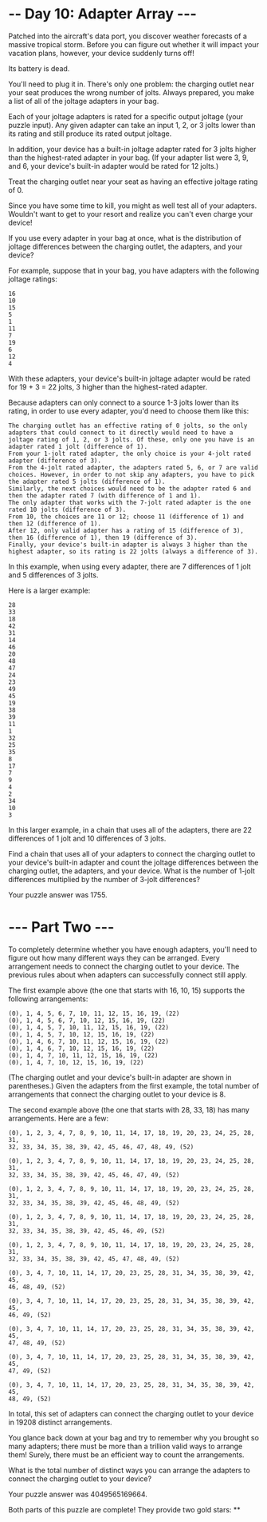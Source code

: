 # -- Day 10: Adapter Array ---

Patched into the aircraft's data port, you discover weather forecasts of a massive tropical storm. Before you can figure out whether it will impact your vacation plans, however, your device suddenly turns off!

Its battery is dead.

You'll need to plug it in. There's only one problem: the charging outlet near your seat produces the wrong number of jolts. Always prepared, you make a list of all of the joltage adapters in your bag.

Each of your joltage adapters is rated for a specific output joltage (your puzzle input). Any given adapter can take an input 1, 2, or 3 jolts lower than its rating and still produce its rated output joltage.

In addition, your device has a built-in joltage adapter rated for 3 jolts higher than the highest-rated adapter in your bag. (If your adapter list were 3, 9, and 6, your device's built-in adapter would be rated for 12 jolts.)

Treat the charging outlet near your seat as having an effective joltage rating of 0.

Since you have some time to kill, you might as well test all of your adapters. Wouldn't want to get to your resort and realize you can't even charge your device!

If you use every adapter in your bag at once, what is the distribution of joltage differences between the charging outlet, the adapters, and your device?

For example, suppose that in your bag, you have adapters with the following joltage ratings:

    16
    10
    15
    5
    1
    11
    7
    19
    6
    12
    4

With these adapters, your device's built-in joltage adapter would be rated for 19 + 3 = 22 jolts, 3 higher than the highest-rated adapter.

Because adapters can only connect to a source 1-3 jolts lower than its rating, in order to use every adapter, you'd need to choose them like this:

    The charging outlet has an effective rating of 0 jolts, so the only adapters that could connect to it directly would need to have a joltage rating of 1, 2, or 3 jolts. Of these, only one you have is an adapter rated 1 jolt (difference of 1).
    From your 1-jolt rated adapter, the only choice is your 4-jolt rated adapter (difference of 3).
    From the 4-jolt rated adapter, the adapters rated 5, 6, or 7 are valid choices. However, in order to not skip any adapters, you have to pick the adapter rated 5 jolts (difference of 1).
    Similarly, the next choices would need to be the adapter rated 6 and then the adapter rated 7 (with difference of 1 and 1).
    The only adapter that works with the 7-jolt rated adapter is the one rated 10 jolts (difference of 3).
    From 10, the choices are 11 or 12; choose 11 (difference of 1) and then 12 (difference of 1).
    After 12, only valid adapter has a rating of 15 (difference of 3), then 16 (difference of 1), then 19 (difference of 3).
    Finally, your device's built-in adapter is always 3 higher than the highest adapter, so its rating is 22 jolts (always a difference of 3).

In this example, when using every adapter, there are 7 differences of 1 jolt and 5 differences of 3 jolts.

Here is a larger example:

    28
    33
    18
    42
    31
    14
    46
    20
    48
    47
    24
    23
    49
    45
    19
    38
    39
    11
    1
    32
    25
    35
    8
    17
    7
    9
    4
    2
    34
    10
    3

In this larger example, in a chain that uses all of the adapters, there are 22 differences of 1 jolt and 10 differences of 3 jolts.

Find a chain that uses all of your adapters to connect the charging outlet to your device's built-in adapter and count the joltage differences between the charging outlet, the adapters, and your device. What is the number of 1-jolt differences multiplied by the number of 3-jolt differences?

Your puzzle answer was 1755.

# --- Part Two ---

To completely determine whether you have enough adapters, you'll need to figure out how many different ways they can be arranged. Every arrangement needs to connect the charging outlet to your device. The previous rules about when adapters can successfully connect still apply.

The first example above (the one that starts with 16, 10, 15) supports the following arrangements:

    (0), 1, 4, 5, 6, 7, 10, 11, 12, 15, 16, 19, (22)
    (0), 1, 4, 5, 6, 7, 10, 12, 15, 16, 19, (22)
    (0), 1, 4, 5, 7, 10, 11, 12, 15, 16, 19, (22)
    (0), 1, 4, 5, 7, 10, 12, 15, 16, 19, (22)
    (0), 1, 4, 6, 7, 10, 11, 12, 15, 16, 19, (22)
    (0), 1, 4, 6, 7, 10, 12, 15, 16, 19, (22)
    (0), 1, 4, 7, 10, 11, 12, 15, 16, 19, (22)
    (0), 1, 4, 7, 10, 12, 15, 16, 19, (22)

(The charging outlet and your device's built-in adapter are shown in parentheses.) Given the adapters from the first example, the total number of arrangements that connect the charging outlet to your device is 8.

The second example above (the one that starts with 28, 33, 18) has many arrangements. Here are a few:

    (0), 1, 2, 3, 4, 7, 8, 9, 10, 11, 14, 17, 18, 19, 20, 23, 24, 25, 28, 31,
    32, 33, 34, 35, 38, 39, 42, 45, 46, 47, 48, 49, (52)

    (0), 1, 2, 3, 4, 7, 8, 9, 10, 11, 14, 17, 18, 19, 20, 23, 24, 25, 28, 31,
    32, 33, 34, 35, 38, 39, 42, 45, 46, 47, 49, (52)

    (0), 1, 2, 3, 4, 7, 8, 9, 10, 11, 14, 17, 18, 19, 20, 23, 24, 25, 28, 31,
    32, 33, 34, 35, 38, 39, 42, 45, 46, 48, 49, (52)

    (0), 1, 2, 3, 4, 7, 8, 9, 10, 11, 14, 17, 18, 19, 20, 23, 24, 25, 28, 31,
    32, 33, 34, 35, 38, 39, 42, 45, 46, 49, (52)

    (0), 1, 2, 3, 4, 7, 8, 9, 10, 11, 14, 17, 18, 19, 20, 23, 24, 25, 28, 31,
    32, 33, 34, 35, 38, 39, 42, 45, 47, 48, 49, (52)

    (0), 3, 4, 7, 10, 11, 14, 17, 20, 23, 25, 28, 31, 34, 35, 38, 39, 42, 45,
    46, 48, 49, (52)

    (0), 3, 4, 7, 10, 11, 14, 17, 20, 23, 25, 28, 31, 34, 35, 38, 39, 42, 45,
    46, 49, (52)

    (0), 3, 4, 7, 10, 11, 14, 17, 20, 23, 25, 28, 31, 34, 35, 38, 39, 42, 45,
    47, 48, 49, (52)

    (0), 3, 4, 7, 10, 11, 14, 17, 20, 23, 25, 28, 31, 34, 35, 38, 39, 42, 45,
    47, 49, (52)

    (0), 3, 4, 7, 10, 11, 14, 17, 20, 23, 25, 28, 31, 34, 35, 38, 39, 42, 45,
    48, 49, (52)

In total, this set of adapters can connect the charging outlet to your device in 19208 distinct arrangements.

You glance back down at your bag and try to remember why you brought so many adapters; there must be more than a trillion valid ways to arrange them! Surely, there must be an efficient way to count the arrangements.

What is the total number of distinct ways you can arrange the adapters to connect the charging outlet to your device?

Your puzzle answer was 4049565169664.

Both parts of this puzzle are complete! They provide two gold stars: \*\*
